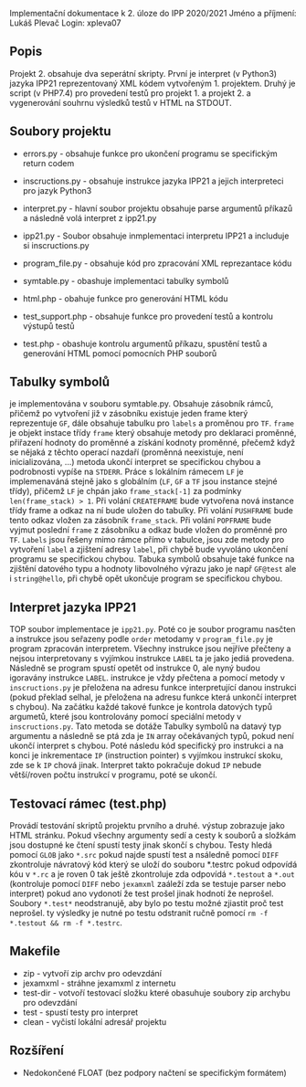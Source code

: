 Implementační dokumentace k 2. úloze do IPP 2020/2021
Jméno a příjmení: Lukáš Plevač
Login: xpleva07

## Popis

Projekt 2. obsahuje dva seperátní skripty. První je interpret (v Python3) jazyka IPP21 reprezentovaný XML kódem vytvořeným 1. projektem. Druhý je script (v PHP7.4) pro provedení testů pro projekt 1.  a projekt 2. a vygenerování souhrnu výsledků testů v HTML na STDOUT.

## Soubory projektu

* errors.py - obsahuje funkce pro ukončení programu se specifickým return codem
* inscructions.py - obsahuje instrukce jazyka IPP21 a jejich interpreteci pro jazyk Python3
* interpret.py - hlavní soubor projektu obsahuje parse argumentů příkazů a následně volá interpret z ipp21.py
* ipp21.py - Soubor obsahuje inmplementaci interpretu IPP21 a includuje si inscructions.py
* program_file.py - obsahuje kód pro zpracování XML reprezantace kódu
* symtable.py - obashuje implementaci tabulky symbolů

* html.php - obahuje funkce pro generování HTML kódu
* test_support.php - obsahuje funkce pro provedení testů a kontrolu výstupů testů
* test.php - obashuje kontrolu argumentů příkazu, spustění testů a generování HTML pomocí pomocních PHP souborů

## Tabulky symbolů

je implementována v souboru symtable.py. Obsahuje zásobník rámců, přičemž po vytvoření již v zásobníku existuje jeden frame který reprezentuje `GF`, dále obsahuje tabulku pro `labels` a proměnou pro `TF`. `frame` je objekt instace třídy `frame` který obsahuje metody pro deklaraci proměnné, přiřazení hodnoty do proměnné a získání kodnoty proměnné, přečemž když se nějaká z těchto operací nazdaří (proměnná neexistuje, není inicializována, ...) metoda ukončí interpret se specifickou chybou a podrobnosti vypíše na `STDERR`. Práce s lokálním rámecem `LF` je implemenaváná stejně jako s globálním (`LF`, `GF` a `TF` jsou instance stejné třídy), přičemž `LF` je chpán jako `frame_stack[-1]` za podmínky `len(frame_stack) > 1`.  Při volání `CREATEFRAME` bude vytvořena nová instance třídy frame a odkaz na ní bude uložen do tabulky. Při volání `PUSHFRAME` bude tento odkaz vložen za zásobník  `frame_stack`. Při volání `POPFRAME` bude vyjmut poslední `frame` z zásobníku a odkaz bude vložen do proměnné pro `TF`. `Labels` jsou řešeny mimo rámce přímo v tabulce, jsou zde metody pro vytvoření `label` a zjištení adresy `label`, při chybě bude vyvoláno ukončení programu se specifickou chybou. Tabuka symbolů obsahuje také funkce na zjištění datového typu a hodnoty libovolného výrazu jako je např `GF@test` ale i `string@hello`, při chybě opět ukončuje program se specifickou chybou.

## Interpret jazyka IPP21

TOP soubor implementace je `ipp21.py`. Poté co je soubor programu nasčten a instrukce jsou seřazeny podle `order` metodamy v `program_file.py`  je program zpracován interpretem. Všechny instrukce jsou nejříve přečteny a nejsou interpretovany s vyjímkou instrukce `LABEL` ta je jako jediá provedena. Následně se program spustí opetět od instrukce 0, ale nyný budou igoravány instrukce `LABEL`. instrukce je vždy přečtena a pomocí metody v `inscructions.py` je přeložena na adresu funkce interpretující danou instrukci (pokud překlad selhal, je přeložena na adresu funkce která unkončí interpret s chybou). Na začátku každé takové funkce je kontrola datových typů argumetů, které jsou kontrolovány pomocí speciální metody v `inscructions.py`. Tato metoda se dotáže Tabulky symbolů na datavý typ argumentu a následně se ptá zda je `IN` array očekávaných typů, pokud není ukončí interpret s chybou. Poté následu kód specifický pro instrukci a na konci je inkrementace `IP` (instruction pointer) s vyjímkou instrukcí skoku, zde se k `IP` chová jinak. Interpret takto pokračuje dokud `IP` nebude větší/roven počtu instrukcí v programu, poté se ukončí.

## Testovací rámec (test.php)

Provádí testování skriptů projektu prvního a druhé. výstup zobrazuje jako HTML stránku. Pokud všechny argumenty sedí a cesty k souborů a složkám jsou dostupné ke čtení spustí testy jinak skončí s chybou. Testy hledá pomocí `GLOB` jako `*.src` pokud najde spustí test a nsáledně pomocí `DIFF` zkontroluje návratový kód který se uloží do souboru *.testrc pokud odpovídá kóu v `*.rc` a je roven 0 tak ještě zkontroluje zda odpovídá `*.testout` a `*.out` (kontroluje pomocí `DIFF` nebo `jexamxml` zaáleží zda se testuje parser nebo interpret) pokud ano vydonotí že test prošel jinak hodnotí že neprošel. Soubory `*.test*` neodstranujě, aby bylo po testu možné zjiastit proč test neprošel. ty výsledky je nutné po testu odstranit ručně pomocí `rm -f *.testout && rm -f *.testrc`.

## Makefile

* zip - vytvoří zip archv pro odevzdání
* jexamxml - stráhne jexamxml z internetu
* test-dir - votvoří testovací složku které obasuhuje soubory zip archybu pro odevzdání
* test - spustí testy pro interpret
* clean - vyčistí lokální adresář projektu

## Rozšíření
* Nedokončené FLOAT (bez podpory načtení se specifickým formátem)
